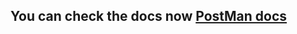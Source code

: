## You can check the docs now [PostMan docs](https://documenter.getpostman.com/view/29185845/2sA3rzKsYj)
